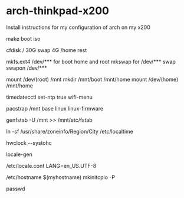 # arch-thinkpad-x200
Install instructions for my configuration of arch on my x200

make boot iso

cfdisk
  / 30G
  swap 4G
  /home rest
  
  mkfs.ext4 /dev/*** for boot home and root
  mkswap for /dev/*** swap
  swapon /dev/***
  
  mount /dev/(root) /mnt
  mkdir /mnt/boot /mnt/home
  mount /dev/(home) /mnt/home
  
  timedatecctl set-ntp true
  wifi-menu 
  
  pacstrap /mnt base linux linux-firmware
  
genfstab -U /mnt >> /mnt/etc/fstab
   
 ln -sf /usr/share/zoneinfo/Region/City /etc/localtime
 
 hwclock --systohc

locale-gen

/etc/locale.conf
  LANG=en_US.UTF-8
  
/etc/hostname
  $(myhostname)
mkinitcpio -P

passwd
